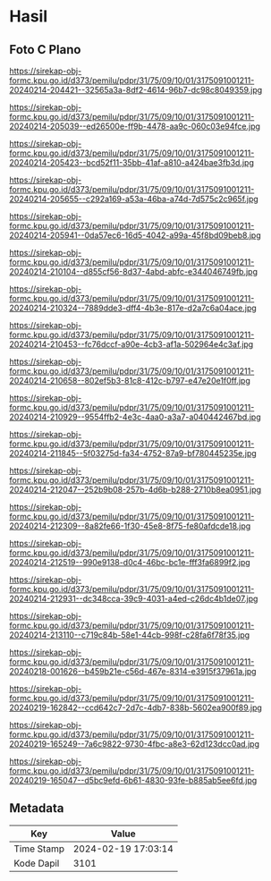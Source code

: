 # Hasil

## Foto C Plano

https://sirekap-obj-formc.kpu.go.id/d373/pemilu/pdpr/31/75/09/10/01/3175091001211-20240214-204421--32565a3a-8df2-4614-96b7-dc98c8049359.jpg

https://sirekap-obj-formc.kpu.go.id/d373/pemilu/pdpr/31/75/09/10/01/3175091001211-20240214-205039--ed26500e-ff9b-4478-aa9c-060c03e94fce.jpg

https://sirekap-obj-formc.kpu.go.id/d373/pemilu/pdpr/31/75/09/10/01/3175091001211-20240214-205423--bcd52f11-35bb-41af-a810-a424bae3fb3d.jpg

https://sirekap-obj-formc.kpu.go.id/d373/pemilu/pdpr/31/75/09/10/01/3175091001211-20240214-205655--c292a169-a53a-46ba-a74d-7d575c2c965f.jpg

https://sirekap-obj-formc.kpu.go.id/d373/pemilu/pdpr/31/75/09/10/01/3175091001211-20240214-205941--0da57ec6-16d5-4042-a99a-45f8bd09beb8.jpg

https://sirekap-obj-formc.kpu.go.id/d373/pemilu/pdpr/31/75/09/10/01/3175091001211-20240214-210104--d855cf56-8d37-4abd-abfc-e344046749fb.jpg

https://sirekap-obj-formc.kpu.go.id/d373/pemilu/pdpr/31/75/09/10/01/3175091001211-20240214-210324--7889dde3-dff4-4b3e-817e-d2a7c6a04ace.jpg

https://sirekap-obj-formc.kpu.go.id/d373/pemilu/pdpr/31/75/09/10/01/3175091001211-20240214-210453--fc76dccf-a90e-4cb3-af1a-502964e4c3af.jpg

https://sirekap-obj-formc.kpu.go.id/d373/pemilu/pdpr/31/75/09/10/01/3175091001211-20240214-210658--802ef5b3-81c8-412c-b797-e47e20e1f0ff.jpg

https://sirekap-obj-formc.kpu.go.id/d373/pemilu/pdpr/31/75/09/10/01/3175091001211-20240214-210929--9554ffb2-4e3c-4aa0-a3a7-a040442467bd.jpg

https://sirekap-obj-formc.kpu.go.id/d373/pemilu/pdpr/31/75/09/10/01/3175091001211-20240214-211845--5f03275d-fa34-4752-87a9-bf780445235e.jpg

https://sirekap-obj-formc.kpu.go.id/d373/pemilu/pdpr/31/75/09/10/01/3175091001211-20240214-212047--252b9b08-257b-4d6b-b288-2710b8ea0951.jpg

https://sirekap-obj-formc.kpu.go.id/d373/pemilu/pdpr/31/75/09/10/01/3175091001211-20240214-212309--8a82fe66-1f30-45e8-8f75-fe80afdcde18.jpg

https://sirekap-obj-formc.kpu.go.id/d373/pemilu/pdpr/31/75/09/10/01/3175091001211-20240214-212519--990e9138-d0c4-46bc-bc1e-fff3fa6899f2.jpg

https://sirekap-obj-formc.kpu.go.id/d373/pemilu/pdpr/31/75/09/10/01/3175091001211-20240214-212931--dc348cca-39c9-4031-a4ed-c26dc4b1de07.jpg

https://sirekap-obj-formc.kpu.go.id/d373/pemilu/pdpr/31/75/09/10/01/3175091001211-20240214-213110--c719c84b-58e1-44cb-998f-c28fa6f78f35.jpg

https://sirekap-obj-formc.kpu.go.id/d373/pemilu/pdpr/31/75/09/10/01/3175091001211-20240218-001626--b459b21e-c56d-467e-8314-e3915f37961a.jpg

https://sirekap-obj-formc.kpu.go.id/d373/pemilu/pdpr/31/75/09/10/01/3175091001211-20240219-162842--ccd642c7-2d7c-4db7-838b-5602ea900f89.jpg

https://sirekap-obj-formc.kpu.go.id/d373/pemilu/pdpr/31/75/09/10/01/3175091001211-20240219-165249--7a6c9822-9730-4fbc-a8e3-62d123dcc0ad.jpg

https://sirekap-obj-formc.kpu.go.id/d373/pemilu/pdpr/31/75/09/10/01/3175091001211-20240219-165047--d5bc9efd-6b61-4830-93fe-b885ab5ee6fd.jpg


## Metadata

| Key        | Value               |
| ---------- | ------------------- |
| Time Stamp | 2024-02-19 17:03:14 |
| Kode Dapil | 3101                |



